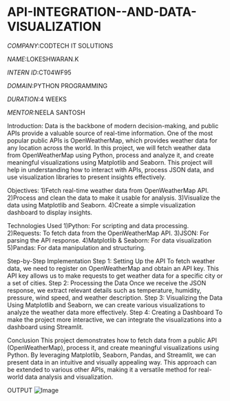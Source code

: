 # API-INTEGRATION--AND-DATA-VISUALIZATION

*COMPANY*:CODTECH IT SOLUTIONS

*NAME*:LOKESHWARAN.K

*INTERN ID*:CT04WF95

*DOMAIN*:PYTHON PROGRAMMING

*DURATION*:4 WEEKS

*MENTOR*:NEELA SANTOSH

Introduction:
Data is the backbone of modern decision-making, and public APIs provide a valuable source of real-time information. One of the most popular public APIs is OpenWeatherMap, which provides weather data for any location across the world. In this project, we will fetch weather data from OpenWeatherMap using Python, process and analyze it, and create meaningful visualizations using Matplotlib and Seaborn. This project will help in understanding how to interact with APIs, process JSON data, and use visualization libraries to present insights effectively.

Objectives:
1)Fetch real-time weather data from OpenWeatherMap API.
2)Process and clean the data to make it usable for analysis.
3)Visualize the data using Matplotlib and Seaborn.
4)Create a simple visualization dashboard to display insights.

Technologies Used
1)Python: For scripting and data processing.
2)Requests: To fetch data from the OpenWeatherMap API.
3)JSON: For parsing the API response.
4)Matplotlib & Seaborn: For data visualization
5)Pandas: For data manipulation and structuring.

Step-by-Step Implementation
Step 1: Setting Up the API
To fetch weather data, we need to register on OpenWeatherMap and obtain an API key. This API key allows us to make requests to get weather data for a specific city or a set of cities.
Step 2: Processing the Data
Once we receive the JSON response, we extract relevant details such as temperature, humidity, pressure, wind speed, and weather description.
Step 3: Visualizing the Data
Using Matplotlib and Seaborn, we can create various visualizations to analyze the weather data more effectively.
Step 4: Creating a Dashboard
To make the project more interactive, we can integrate the visualizations into a dashboard using Streamlit.

Conclusion
This project demonstrates how to fetch data from a public API (OpenWeatherMap), process it, and create meaningful visualizations using Python. By leveraging Matplotlib, Seaborn, Pandas, and Streamlit, we can present data in an intuitive and visually appealing way. This approach can be extended to various other APIs, making it a versatile method for real-world data analysis and visualization.

OUTPUT
![Image](https://github.com/user-attachments/assets/e569918f-fa00-47be-8a6c-0d91e1c8f8c1)

